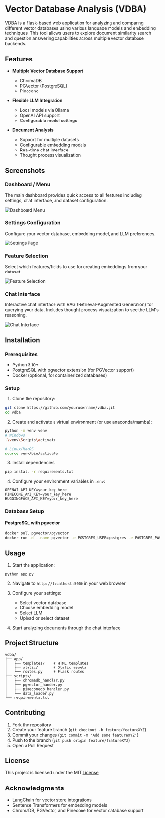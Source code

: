 # Vector Database Analysis (VDBA)

VDBA is a Flask-based web application for analyzing and comparing different vector databases using various language models and embedding techniques. This tool allows users to explore document similarity search and question answering capabilities across multiple vector database backends.

## Features

- **Multiple Vector Database Support**
  - ChromaDB
  - PGVector (PostgreSQL)
  - Pinecone

- **Flexible LLM Integration**
  - Local models via Ollama
  - OpenAI API support
  - Configurable model settings

- **Document Analysis**
  - Support for multiple datasets
  - Configurable embedding models
  - Real-time chat interface
  - Thought process visualization

## Screenshots

### Dashboard / Menu
The main dashboard provides quick access to all features including settings, chat interface, and dataset configuration.

![Dashboard Menu](app/img/menu.png)

### Settings Configuration
Configure your vector database, embedding model, and LLM preferences.

![Settings Page](app/img/settings.png)

### Feature Selection
Select which features/fields to use for creating embeddings from your dataset.

![Feature Selection](app/img/feature_selection.png)

### Chat Interface
Interactive chat interface with RAG (Retrieval-Augmented Generation) for querying your data. Includes thought process visualization to see the LLM's reasoning.

![Chat Interface](app/img/chat.png)

## Installation

### Prerequisites

- Python 3.10+
- PostgreSQL with pgvector extension (for PGVector support)
- Docker (optional, for containerized databases)

### Setup

1. Clone the repository:
```bash
git clone https://github.com/yourusername/vdba.git
cd vdba
```

2. Create and activate a virtual environment (or use anaconda/mamba):
```bash
python -m venv venv
# Windows
.\venv\Scripts\activate

# Linux/MacOS
source venv/bin/activate
```

3. Install dependencies:
```bash
pip install -r requirements.txt
```

4. Configure your environment variables in `.env`:
```
OPENAI_API_KEY=your_key_here
PINECONE_API_KEY=your_key_here
HUGGINGFACE_API_KEY=your_key_here
```

### Database Setup

#### PostgreSQL with pgvector
```bash
docker pull pgvector/pgvector
docker run -d --name pgvector -e POSTGRES_USER=postgres -e POSTGRES_PASSWORD=password -e POSTGRES_DB=langchain -p 6024:5432 pgvector/pgvector     
```

## Usage

1. Start the application:
```bash
python app.py
```

2. Navigate to `http://localhost:5000` in your web browser

3. Configure your settings:
   - Select vector database
   - Choose embedding model
   - Select LLM
   - Upload or select dataset

4. Start analyzing documents through the chat interface

## Project Structure

```
vdba/
├── app/
│   ├── templates/    # HTML templates
│   ├── static/       # Static assets
│   └── routes.py     # Flask routes
├── scripts/
│   ├── chromadb_handler.py
│   ├── pgvector_hander.py
│   ├── pineconedb_handler.py
│   └── data_loader.py
└── requirements.txt
```

## Contributing

1. Fork the repository
2. Create your feature branch (`git checkout -b feature/featureXYZ`)
3. Commit your changes (`git commit -m 'Add some featureXYZ'`)
4. Push to the branch (`git push origin feature/featureXYZ`)
5. Open a Pull Request

## License

This project is licensed under the MIT [License](LICENSE)

## Acknowledgments

- LangChain for vector store integrations
- Sentence Transformers for embedding models
- ChromaDB, PGVector, and Pinecone for vector database support